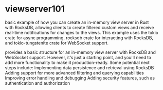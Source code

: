 # viewserver101

basic example of how you can create an in-memory view server in Rust with RocksDB, allowing clients to create filtered custom views and receive real-time notifications for changes to the views. This example uses the tokio crate for async programming, rocksdb crate for interacting with RocksDB, and tokio-tungstenite crate for WebSocket support.


provides a basic structure for an in-memory view server with RocksDB and WebSocket support. However, it's just a starting point, and you'll need to add more functionality to make it production-ready.
Some potential next steps include:
Implementing data persistence and retrieval using RocksDB
Adding support for more advanced filtering and querying capabilities
Improving error handling and debugging
Adding security features, such as authentication and authorization

